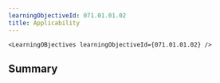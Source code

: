 ```yaml
---
learningObjectiveId: 071.01.01.02
title: Applicability
---
```


```tsx eval
<LearningOBjectives learningObjectiveId={071.01.01.02} />
```

## Summary
